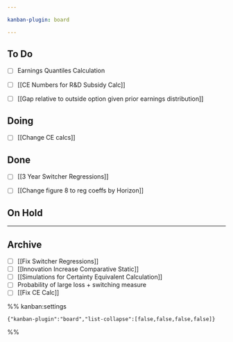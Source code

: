 ```yaml
---

kanban-plugin: board

---
```


## To Do

- [ ] Earnings Quantiles Calculation
- [ ] [[CE Numbers for R&D Subsidy Calc]]
- [ ] [[Gap relative to outside option given prior earnings distribution]]


## Doing

- [ ] [[Change CE calcs]]


## Done

- [ ] [[3 Year Switcher Regressions]]
- [ ] [[Change figure 8 to reg coeffs by Horizon]]


## On Hold



***

## Archive

- [ ] [[Fix Switcher Regressions]]
- [ ] [[Innovation Increase Comparative Static]]
- [ ] [[Simulations for Certainty Equivalent Calculation]]
- [ ] Probability of large loss + switching measure
- [ ] [[Fix CE Calc]]

%% kanban:settings
```
{"kanban-plugin":"board","list-collapse":[false,false,false,false]}
```
%%